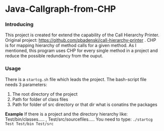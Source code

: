 # Java-Callgraph-from-CHP
### Introducing

This project is created for extend the capability of the Call Hierarchy Printer.
Original project: https://github.com/pbadenski/call-hierarchy-printer .
CHP is for mapping hierarchy of method calls for a given method. As I mentioned, this program uses CHP for every single method in a project and reduce the possible redundancy from the ouput. 

### Usage

There is a `startcg.sh` file which leads the project. The bash-script file needs 3 parameters:
1. The root directory of the project
2. Path for folder of class files
3. Path for folder of src directory or that dir what is conatins the packages

**Example**
If there is a project and the directory hierarchy like: Test/bin/classes..... , Test/src/sourcefiles.....
You need to type:
`./startcg Test Test/bin Test/src`




